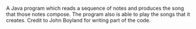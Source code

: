 A Java program which reads a sequence of notes and produces the song that those notes compose. The program also is able to play the songs that it creates.
Credit to John Boyland for writing part of the code.
